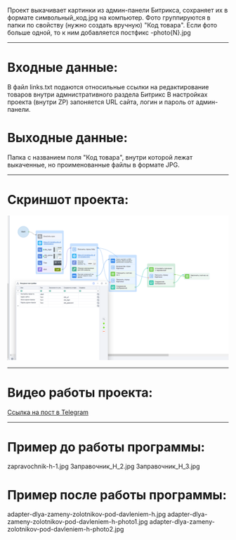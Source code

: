 Проект выкачивает картинки из админ-панели Битрикса, сохраняет их в формате символьный_код.jpg на компьютер. Фото
группируются в папки по свойству (нужно создать вручную) "Код товара". Если фото больше одной, то к ним добавляется
постфикс -photo{N}.jpg

***

# Входные данные:

В файл links.txt подаются относильные ссылки на редактирование товаров внутри адмнистративного раздела Битрикс В
настройках проекта (внутри ZP) запоняется URL сайта, логин и пароль от админ-панели.

# Выходные данные:

Папка с названием поля "Код товара", внутри которой лежат выкаченные, но проименованные файлы в формате JPG.

***

# Скриншот проекта:

![Скриншот кубиков проекта](project_preview.png)

***

# Видео работы проекта:

[Ссылка на пост в Telegram](https://t.me/c/1246599148/1436)

***

# Пример до работы программы:

zapravochnik-h-1.jpg
Заправочник_H_2.jpg
Заправочник_H_3.jpg

# Пример после работы программы:

adapter-dlya-zameny-zolotnikov-pod-davleniem-h.jpg
adapter-dlya-zameny-zolotnikov-pod-davleniem-h-photo1.jpg 
adapter-dlya-zameny-zolotnikov-pod-davleniem-h-photo2.jpg
